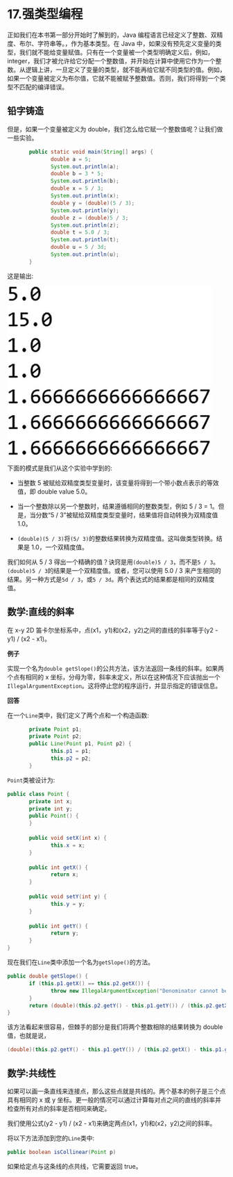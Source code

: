 # 17.强类型编程

正如我们在本书第一部分开始时了解到的，Java 编程语言已经定义了整数、双精度、布尔、字符串等。，作为基本类型。在 Java 中，如果没有预先定义变量的类型，我们就不能给变量赋值。只有在一个变量被一个类型明确定义后，例如，integer，我们才被允许给它分配一个整数值，并开始在计算中使用它作为一个整数。从逻辑上讲，一旦定义了变量的类型，就不能再给它赋不同类型的值。例如，如果一个变量被定义为布尔值，它就不能被赋予整数值。否则，我们将得到一个类型不匹配的编译错误。

## 铅字铸造

但是，如果一个变量被定义为 double，我们怎么给它赋一个整数值呢？让我们做一些实验。

```java
       public static void main(String[] args) {
              double a = 5;
              System.out.println(a);
              double b = 3 * 5;
              System.out.println(b);
              double x = 5 / 3;
              System.out.println(x);
              double y = (double)(5 / 3);
              System.out.println(y);
              double z = (double)5 / 3;
              System.out.println(z);
              double t = 5.0 / 3;
              System.out.println(t);
              double u = 5 / 3d;
              System.out.println(u);
       }

```

这是输出:

![img/485723_1_En_17_Figa_HTML.jpg](img/485723_1_En_17_Figa_HTML.jpg)

下面的模式是我们从这个实验中学到的:

*   当整数 5 被赋给双精度类型变量时，该变量将得到一个带小数点表示的等效值，即 double value 5.0。

*   当一个整数除以另一个整数时，结果遵循相同的整数类型，例如 5 / 3 = 1。但是，当分数“5 / 3”被赋给双精度类型变量时，结果值将自动转换为双精度值 1.0。

*   `(double)(5 / 3)`将`(5/ 3)`的整数结果转换为双精度值。这叫做类型转换。结果是 1.0，一个双精度值。

我们如何从 5 / 3 得出一个精确的值？诀窍是用`(double)5 / 3`，而不是`5 / 3`。`(double)5 / 3`的结果是一个双精度值。或者，您可以使用 5.0 / 3 来产生相同的结果。另一种方式是`5d / 3`，或`5 / 3d`。两个表达式的结果都是相同的双精度值。

## 数学:直线的斜率

在 x-y 2D 笛卡尔坐标系中，点(x1，y1)和(x2，y2)之间的直线的斜率等于(y2 - y1) / (x2 - x1)。

**例子**

实现一个名为`double getSlope()`的公共方法，该方法返回一条线的斜率。如果两个点有相同的 x 坐标，分母为零，斜率未定义，所以在这种情况下应该抛出一个`IllegalArgumentException`。这将停止您的程序运行，并显示指定的错误信息。

**回答**

在一个`Line`类中，我们定义了两个点和一个构造函数:

```java
       private Point p1;
       private Point p2;
       public Line(Point p1, Point p2) {
              this.p1 = p1;
              this.p2 = p2;
       }

```

`Point`类被设计为:

```java
public class Point {
       private int x;
       private int y;
       public Point() {
       }

       public void setX(int x) {
              this.x = x;
       }

       public int getX() {
              return x;
       }

       public void setY(int y) {
              this.y = y;
       }

       public int getY() {
              return y;
       }
}

```

现在我们在`Line`类中添加一个名为`getSlope()`的方法。

```java
public double getSlope() {
       if (this.p1.getX() == this.p2.getX()) {
              throw new IllegalArgumentException("Denominator cannot be 0");
       }
       return (double)(this.p2.getY() - this.p1.getY()) / (this.p2.getX() - this.p1.getX());
}

```

该方法看起来很容易，但棘手的部分是我们将两个整数相除的结果转换为 double 值，也就是说，

```java
(double)(this.p2.getY() - this.p1.getY()) / (this.p2.getX() - this.p1.getX())

```

## 数学:共线性

如果可以画一条直线来连接点，那么这些点就是共线的。两个基本的例子是三个点具有相同的 x 或 y 坐标。更一般的情况可以通过计算每对点之间的直线的斜率并检查所有对点的斜率是否相同来确定。

我们使用公式(y2 - y1) / (x2 - x1)来确定两点(x1，y1)和(x2，y2)之间的斜率。

将以下方法添加到您的`Line`类中:

```java
public boolean isCollinear(Point p)

```

如果给定点与这条线的点共线，它需要返回 true。